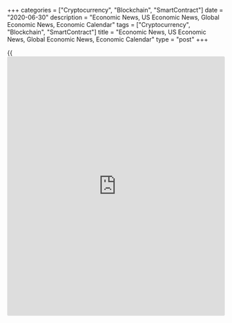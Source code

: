 +++
categories = ["Cryptocurrency", "Blockchain", "SmartContract"]
date = "2020-06-30"
description = "Economic News, US Economic News, Global Economic News, Economic Calendar"
tags = ["Cryptocurrency", "Blockchain", "SmartContract"]
title = "Economic News, US Economic News, Global Economic News, Economic Calendar"
type = "post"
+++

{{<iframe id="large-banner" src="https://www.bounty.group/#slide=9.0" width="100%" height="600" scrolling="no" style="border: 0px solid rgb(216, 221, 230); border-radius: 3px;">}}

Austria's producer prices continued to decline in May, figures from
Statistics Austria showed on Tuesday. The producer price index declined
2.7 percent year-on-year in May, following a 2.4 percent fall in April.
The decline in producer prices was mainly driven by a fall in energy
prices and intermediate... [Read more...][1]

Poland's consumer price inflation accelerated in June after easing in
the previous month, data from Statistics Poland showed on Tuesday. The
consumer price index rose 3.3 percent year-on-year in June, following a
2.9 percent increase in May. Economists had forecast a 2.8 percent rise.
In April, inflation... [Read more...][2]

Portugal's consumer prices rose in June, led by higher prices for fresh
food, preliminary data from Statistics Portugal showed on Tuesday. The
consumer price index rose 0.16 percent year-on-year in June, after a 0.7
percent fall in May. The core CPI, which excludes energy and unprocessed
food products... [Read more...][3]

[View All][4]

   1. www.rtt[news](https://www.letsplayfx.com/blog/forex-news-website/).com/3107459/austria-producer-prices-continue-to-fall-in-may.aspx?type=alleco
   2. www.rtt[news](https://www.letsplayfx.com/blog/forex-news-website/).com/3107454/poland-inflation-rises-in-june.aspx?type=alleco
   3. www.rtt[news](https://www.letsplayfx.com/blog/forex-news-website/).com/3107446/portugal-consumer-prices-grow-in-june.aspx?type=alleco
   4. www.rtt[news](https://www.letsplayfx.com/blog/forex-news-website/).com/list/economic-[news](https://www.letsplayfx.com/blog/forex-news-website/).aspx